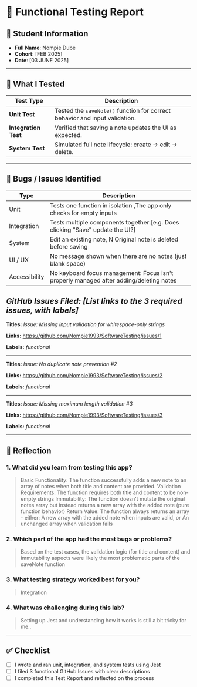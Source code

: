 # 🧪 Functional Testing Report

## 👤 Student Information
- **Full Name**: Nompie Dube 
- **Cohort**: [FEB 2025]  
- **Date**: [03 JUNE 2025]  

---

## 🧪 What I Tested

| Test Type        | Description                                                                 |
|------------------|------------------------------------------------------------------------------|
| **Unit Test**     | Tested the `saveNote()` function for correct behavior and input validation. |
| **Integration Test** | Verified that saving a note updates the UI as expected.                     |
| **System Test**   | Simulated full note lifecycle: create → edit → delete.                      |

---

## 🐛 Bugs / Issues Identified

| Type             | Description                                                                 |
|------------------|------------------------------------------------------------------------------|
| Unit             |Tests one function in isolation ,The app only checks for empty inputs          |
| Integration      |Tests multiple components together.[e.g.	Does clicking "Save" update the UI?]               |
| System           | Edit an existing note,	N	Original note is deleted before saving|
| UI / UX          | No message shown when there are no notes (just blank space)      |
| Accessibility    |No keyboard focus management: Focus isn't properly managed after adding/deleting notes                          |

*GitHub Issues Filed: [List links to the 3 required issues, with labels]*
-------
**Titles:** *Issue: Missing input validation for whitespace-only strings*

**Links:** https://github.com/Nompie1993/SoftwareTesting/issues/1

**Labels:** *functional*


---------------------------------------------------------------------------------------------------------------------------------

**Titles:** *Issue: No duplicate note prevention #2*

**Links:** https://github.com/Nompie1993/SoftwareTesting/issues/2

**Labels:** *functional*

------------------------------------------------------------------------------------------------------------------------

**Titles:** *Issue: Missing maximum length validation #3*

**Links:** https://github.com/Nompie1993/SoftwareTesting/issues/3

**Labels:** *functional*


---

## 💬 Reflection

### 1. What did you learn from testing this app?
>Basic Functionality: The function successfully adds a new note to an array of notes when both title and content are provided.
>Validation Requirements: The function requires both title and content to be non-empty strings
>Immutability: The function doesn't mutate the original notes array but instead returns a new array with the added note (pure function behavior)
>Return Value: The function always returns an array - either:
A new array with the added note when inputs are valid, or
An unchanged array when validation fails

### 2. Which part of the app had the most bugs or problems?
> Based on the test cases, the validation logic (for title and content) and immutability aspects were likely the most problematic parts of the saveNote function

### 3. What testing strategy worked best for you?
>  Integration 

### 4. What was challenging during this lab?
>  Setting up Jest and understanding how it works is still a bit tricky for me..

---

## ✅ Checklist

- [ ] I wrote and ran unit, integration, and system tests using Jest  
- [ ] I filed 3 functional GitHub Issues with clear descriptions  
- [ ] I completed this Test Report and reflected on the process  
